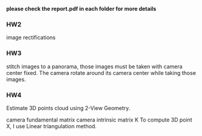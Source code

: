 **please check the report.pdf in each folder for more details**

### HW2

image rectifications

### HW3

stitch images to a panorama, those images must be taken with camera center fixed. The camera rotate around its camera center while taking those images.

### HW4

Estimate 3D points cloud using 2-View Geometry.

camera fundamental matrix
camera intrinsic matrix K
To compute 3D point X, I use Linear triangulation method.